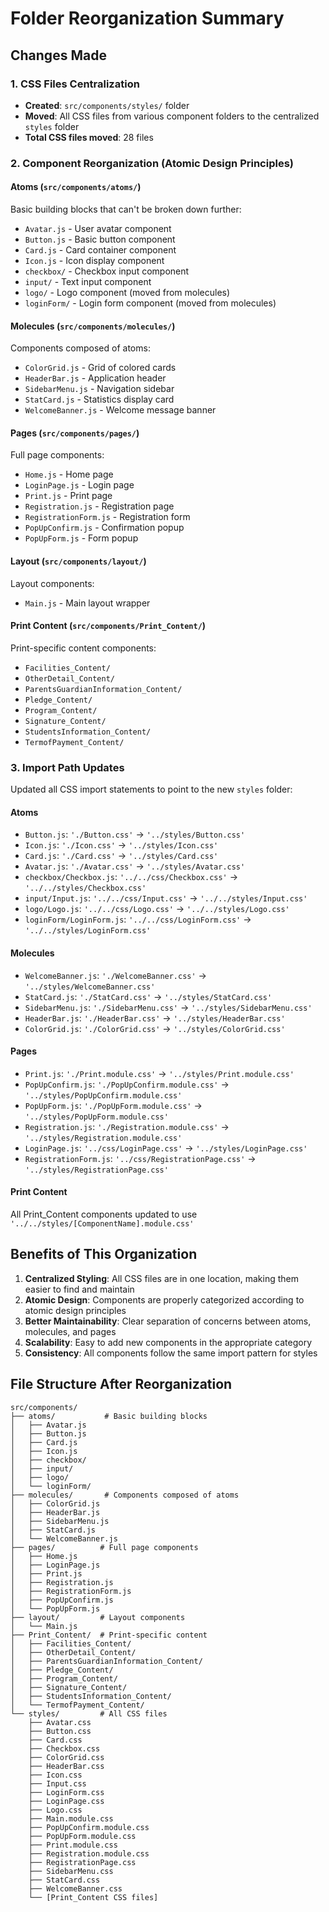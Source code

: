 # Folder Reorganization Summary

## Changes Made

### 1. CSS Files Centralization
- **Created**: `src/components/styles/` folder
- **Moved**: All CSS files from various component folders to the centralized `styles` folder
- **Total CSS files moved**: 28 files

### 2. Component Reorganization (Atomic Design Principles)

#### Atoms (`src/components/atoms/`)
Basic building blocks that can't be broken down further:
- `Avatar.js` - User avatar component
- `Button.js` - Basic button component
- `Card.js` - Card container component
- `Icon.js` - Icon display component
- `checkbox/` - Checkbox input component
- `input/` - Text input component
- `logo/` - Logo component (moved from molecules)
- `loginForm/` - Login form component (moved from molecules)

#### Molecules (`src/components/molecules/`)
Components composed of atoms:
- `ColorGrid.js` - Grid of colored cards
- `HeaderBar.js` - Application header
- `SidebarMenu.js` - Navigation sidebar
- `StatCard.js` - Statistics display card
- `WelcomeBanner.js` - Welcome message banner

#### Pages (`src/components/pages/`)
Full page components:
- `Home.js` - Home page
- `LoginPage.js` - Login page
- `Print.js` - Print page
- `Registration.js` - Registration page
- `RegistrationForm.js` - Registration form
- `PopUpConfirm.js` - Confirmation popup
- `PopUpForm.js` - Form popup

#### Layout (`src/components/layout/`)
Layout components:
- `Main.js` - Main layout wrapper

#### Print Content (`src/components/Print_Content/`)
Print-specific content components:
- `Facilities_Content/`
- `OtherDetail_Content/`
- `ParentsGuardianInformation_Content/`
- `Pledge_Content/`
- `Program_Content/`
- `Signature_Content/`
- `StudentsInformation_Content/`
- `TermofPayment_Content/`

### 3. Import Path Updates
Updated all CSS import statements to point to the new `styles` folder:

#### Atoms
- `Button.js`: `'./Button.css'` → `'../styles/Button.css'`
- `Icon.js`: `'./Icon.css'` → `'../styles/Icon.css'`
- `Card.js`: `'./Card.css'` → `'../styles/Card.css'`
- `Avatar.js`: `'./Avatar.css'` → `'../styles/Avatar.css'`
- `checkbox/Checkbox.js`: `'../../css/Checkbox.css'` → `'../../styles/Checkbox.css'`
- `input/Input.js`: `'../../css/Input.css'` → `'../../styles/Input.css'`
- `logo/Logo.js`: `'../../css/Logo.css'` → `'../../styles/Logo.css'`
- `loginForm/LoginForm.js`: `'../../css/LoginForm.css'` → `'../../styles/LoginForm.css'`

#### Molecules
- `WelcomeBanner.js`: `'./WelcomeBanner.css'` → `'../styles/WelcomeBanner.css'`
- `StatCard.js`: `'./StatCard.css'` → `'../styles/StatCard.css'`
- `SidebarMenu.js`: `'./SidebarMenu.css'` → `'../styles/SidebarMenu.css'`
- `HeaderBar.js`: `'./HeaderBar.css'` → `'../styles/HeaderBar.css'`
- `ColorGrid.js`: `'./ColorGrid.css'` → `'../styles/ColorGrid.css'`

#### Pages
- `Print.js`: `'./Print.module.css'` → `'../styles/Print.module.css'`
- `PopUpConfirm.js`: `'./PopUpConfirm.module.css'` → `'../styles/PopUpConfirm.module.css'`
- `PopUpForm.js`: `'./PopUpForm.module.css'` → `'../styles/PopUpForm.module.css'`
- `Registration.js`: `'./Registration.module.css'` → `'../styles/Registration.module.css'`
- `LoginPage.js`: `'../css/LoginPage.css'` → `'../styles/LoginPage.css'`
- `RegistrationForm.js`: `'../css/RegistrationPage.css'` → `'../styles/RegistrationPage.css'`

#### Print Content
All Print_Content components updated to use `'../../styles/[ComponentName].module.css'`

## Benefits of This Organization

1. **Centralized Styling**: All CSS files are in one location, making them easier to find and maintain
2. **Atomic Design**: Components are properly categorized according to atomic design principles
3. **Better Maintainability**: Clear separation of concerns between atoms, molecules, and pages
4. **Scalability**: Easy to add new components in the appropriate category
5. **Consistency**: All components follow the same import pattern for styles

## File Structure After Reorganization

```
src/components/
├── atoms/           # Basic building blocks
│   ├── Avatar.js
│   ├── Button.js
│   ├── Card.js
│   ├── Icon.js
│   ├── checkbox/
│   ├── input/
│   ├── logo/
│   └── loginForm/
├── molecules/       # Components composed of atoms
│   ├── ColorGrid.js
│   ├── HeaderBar.js
│   ├── SidebarMenu.js
│   ├── StatCard.js
│   └── WelcomeBanner.js
├── pages/          # Full page components
│   ├── Home.js
│   ├── LoginPage.js
│   ├── Print.js
│   ├── Registration.js
│   ├── RegistrationForm.js
│   ├── PopUpConfirm.js
│   └── PopUpForm.js
├── layout/         # Layout components
│   └── Main.js
├── Print_Content/  # Print-specific content
│   ├── Facilities_Content/
│   ├── OtherDetail_Content/
│   ├── ParentsGuardianInformation_Content/
│   ├── Pledge_Content/
│   ├── Program_Content/
│   ├── Signature_Content/
│   ├── StudentsInformation_Content/
│   └── TermofPayment_Content/
└── styles/         # All CSS files
    ├── Avatar.css
    ├── Button.css
    ├── Card.css
    ├── Checkbox.css
    ├── ColorGrid.css
    ├── HeaderBar.css
    ├── Icon.css
    ├── Input.css
    ├── LoginForm.css
    ├── LoginPage.css
    ├── Logo.css
    ├── Main.module.css
    ├── PopUpConfirm.module.css
    ├── PopUpForm.module.css
    ├── Print.module.css
    ├── Registration.module.css
    ├── RegistrationPage.css
    ├── SidebarMenu.css
    ├── StatCard.css
    ├── WelcomeBanner.css
    └── [Print_Content CSS files]
``` 